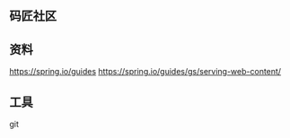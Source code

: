 ## 码匠社区

## 资料
https://spring.io/guides
https://spring.io/guides/gs/serving-web-content/

## 工具
git
